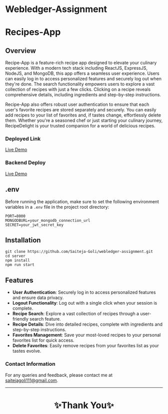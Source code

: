# Webledger-Assignment

# Recipes-App

## Overview

Recipe-App is a feature-rich recipe app designed to elevate your culinary experience. With a modern tech stack including ReactJS, ExpressJS, NodeJS, and MongoDB, this app offers a seamless user experience. Users can easily log in to access personalized features and securely log out when they're done. The search functionality empowers users to explore a vast collection of recipes with just a few clicks. Clicking on a recipe reveals comprehensive details, including ingredients and step-by-step instructions.

Recipe-App also offers robust user authentication to ensure that each user's favorite recipes are stored separately and securely. You can easily add recipes to your list of favorites and, if tastes change, effortlessly delete them. Whether you're a seasoned chef or just starting your culinary journey, RecipeDelight is your trusted companion for a world of delicious recipes.

### Deployed Link

[Live Demo](https://webledger-assignment-ten.vercel.app/)

### Backend Deploy

[Live Demo](https://webledger-saiteja-goli.vercel.app)

## .env

Before running the application, make sure to set the following environment variables in a `.env` file in the project root directory:

```
PORT=8000
MONGODBURL=your_mongodb_connection_url
SECRET=your_jwt_secret_key
```

## Installation

```npm
git clone https://github.com/Saiteja-Goli/webledger-assignment.git
cd server
npm install
npm run start
```

## Features

- **User Authentication**: Securely log in to access personalized features and ensure data privacy.
- **Logout Functionality**: Log out with a single click when your session is complete.
- **Recipe Search**: Explore a vast collection of recipes through a user-friendly search feature.
- **Recipe Details**: Dive into detailed recipes, complete with ingredients and step-by-step instructions.
- **Favorites Management**: Save your most-loved recipes to your personal favorites list for quick access.
- **Delete Favorites**: Easily remove recipes from your favorites list as your tastes evolve.

### Contact Information

For any queries and feedback, please contact me at [saitejagoli111@gmail.com](mailto:saitejagoli111@gmail.com).

---

<h1 align="center">✨Thank You✨</h1>
